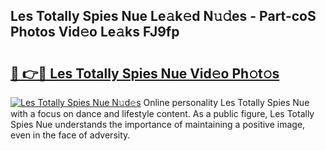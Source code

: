 ## Les Totally Spies Nue Le𝚊k𝚎d N𝚞𝚍es - Part-coS Photos Vid𝚎o Le𝚊ks FJ9fp

# <h2><a href="http://fb9isas.evod.top/?m=Les+Totally+Spies+Nue">🔗 👉🔴 Les Totally Spies Nue Vid𝚎o Ph𝚘t𝚘s</a></h2>

[![Les Totally Spies Nue N𝚞d𝚎s](https://i.imgur.com/8V9OHl7.gif)](http://fb9isas.evod.top/?m=Les+Totally+Spies+Nue)
Online personality Les Totally Spies Nue with a focus on dance and lifestyle content. As a public figure, Les Totally Spies Nue understands the importance of maintaining a positive image, even in the face of adversity. 
